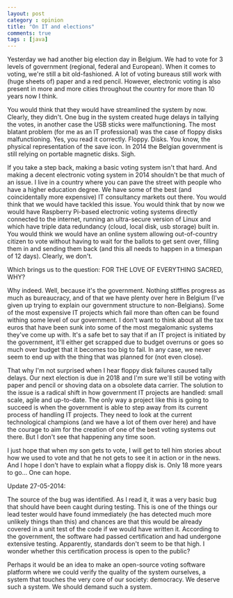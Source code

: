 ```yaml
---
layout: post
category : opinion
title: "On IT and elections"
comments: true
tags : [java]
---
```


Yesterday we had another big election day in Belgium. We had to vote for 3 levels of government (regional, federal and European). When it comes to voting, we're still a bit old-fashioned. A lot of voting bureaus still
work with (huge sheets of) paper and a red pencil. However, electronic voting is also present in more and more cities throughout the country for more than 10 years now I think.

You would think that they would have streamlined the system by now. Clearly, they didn't.<!--more--> One bug in the system created huge delays in tallying the votes, in another case the USB sticks were malfunctioning. The most blatant problem (for me as an IT professional) was the case of floppy disks malfunctioning. Yes, you read it correctly. Floppy. Disks. You know, the physical representation of the save icon. In 2014 the Belgian government is still relying on portable magnetic disks. Sigh.

If you take a step back, making a basic voting system isn't that hard. And making a decent electronic voting system in 2014 shouldn't be that much of an issue. I live in a country where you can pave the street with people who have a higher education degree. We have some of the best (and coincidentally more expensive) IT consultancy markets out there. You would think that we would have tackled this issue. You would think that by now we would have Raspberry Pi-based
electronic voting systems directly connected to the internet, running an ultra-secure version of Linux and which have triple data redundancy (cloud, local disk, usb storage) built in. You would think we would have an online system allowing out-of-country citizen to vote without having to wait for the ballots to get sent over, filling them in and sending them back (and this all needs to happen in a timespan of 12 days). Clearly, we don't.

Which brings us to the question: FOR THE LOVE OF EVERYTHING SACRED, WHY? 

Why indeed. Well, because it's the government. Nothing stiffles progress as much as bureaucracy, and of that we have plenty over here in Belgium (I've given up trying to explain our government structure to non-Belgians). Some of the most expensive IT projects which fail more than often can be found withing some level of our government. I don't want to think about all the tax euros that have been sunk into some of the most megalomanic systems they've come up with. It's a safe bet to say that if an IT project is initiated by the government, it'll either get scrapped due to budget overruns or goes so much over budget that it becomes too big to fail. In any case, we never seem to end up with the thing that was planned for (not even close).

That why I'm not surprised when I hear floppy disk failures caused tally delays. Our next election is due in 2018 and I'm sure we'll still be voting with paper and pencil or shoving data on a obsolete data carrier. The solution to the issue is a radical shift in how government IT projects are handled: small scale, agile and up-to-date. The only way a project like this is going to succeed is when the government is able to step away from its current process of handling IT projects. They need to look at the current technological champions (and we have a lot of them over here) and have the courage to aim for the creation of one of the best voting systems out there. But I don't see that happening any time soon.

I just hope that when my son gets to vote, I will get to tell him stories about how we used to vote and that he not gets to see it in action or in the news. And I hope I don't have to explain what a floppy disk is. Only 18 more years to go... One can hope.

Update 27-05-2014:

The source of the bug was identified. As I read it, it was a very basic bug that should have been caught during testing. This is one of the things our lead tester would have found immediately (he has detected much more unlikely things than this) and chances are that this would be already covered in a unit test of the code if we would have written it. According to the government, the software had passed certification and had undergone extensive testing. Apparently, standards don't seem to be that high. I wonder whether this certification process is open to the public?

Perhaps it would be an idea to make an open-source voting software platform where we could verify the quality of the system ourselves, a system that touches the very core of our society: democracy. We deserve such a system. We should demand such a system.
